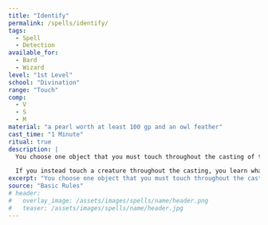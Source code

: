 ```yaml
---
title: "Identify"
permalink: /spells/identify/
tags:
  - Spell
  - Detection
available_for:
  - Bard
  - Wizard
level: "1st Level"
school: "Divination"
range: "Touch"
comp:
  - V
  - S
  - M
material: "a pearl worth at least 100 gp and an owl feather"
cast_time: "1 Minute"
ritual: true
description: |
  You choose one object that you must touch throughout the casting of the spell. If it is a magic item or some other magic-imbued object, you learn its properties and how to use them, whether it requires attunement to use, and how many charges it has, if any. You learn whether any spells are affecting the item and what they are. If the item was created by a spell, you learn which spell created it.

  If you instead touch a creature throughout the casting, you learn what spells, if any, are currently affecting it.
excerpt: "You choose one object that you must touch throughout the casting of the spell, and you learn its properties. If you instead touch a creature throughout the casting, you learn what spells, if any, are currently affecting it."
source: "Basic Rules"
# header:
#   overlay_image: /assets/images/spells/name/header.png
#   teaser: /assets/images/spells/name/header.jpg
---
```

